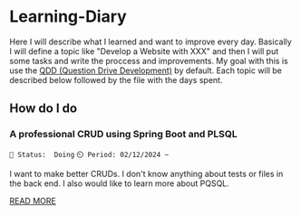 # Learning-Diary
Here I will describe what I learned and want to improve every day. Basically I will define a topic like "Develop a Website with XXX" and then I will put some tasks and write the proccess and improvements. My goal with this is use the [QDD (Question Drive Development)](https://nickjanetakis.com/blog/learning-a-new-web-framework-with-question-driven-development) by default. Each topic will be described below followed by the file with the days spent.

## How do I do
### A professional CRUD using Spring Boot and PLSQL 
```📌 Status:  Doing``` ```⏲️ Period: 02/12/2024 ~```

I want to make better CRUDs. I don't know anything about tests or files in the back end. I also would like to learn more about PQSQL.

[READ MORE](https://github.com/Francisco-Thiago/Learning-Diary/blob/main/Backend/How%20do%20I%20do%20a%20professional%20CRUD.md)
